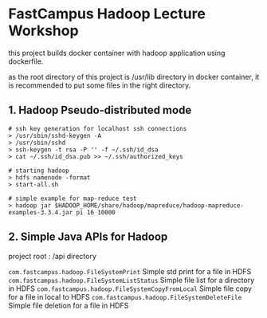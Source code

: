 # FastCampus Hadoop Lecture Workshop

this project builds docker container with hadoop application using dockerfile.

as the root directory of this project is /usr/lib directory in docker container, it is recommended to put some files in the right directory.


## 1. Hadoop Pseudo-distributed mode

```
# ssh key generation for localhost ssh connections
> /usr/sbin/sshd-keygen -A
> /usr/sbin/sshd
> ssh-keygen -t rsa -P '' -f ~/.ssh/id_dsa
> cat ~/.ssh/id_dsa.pub >> ~/.ssh/authorized_keys

# starting hadoop
> hdfs namenode -format
> start-all.sh

# simple example for map-reduce test
> hadoop jar $HADOOP_HOME/share/hadoop/mapreduce/hadoop-mapreduce-examples-3.3.4.jar pi 16 10000
```

## 2. Simple Java APIs for Hadoop
project root : /api directory

`com.fastcampus.hadoop.FileSystemPrint` Simple std print for a file in HDFS
`com.fastcampus.hadoop.FileSystemListStatus` Simple file list for a directory in HDFS
`com.fastcampus.hadoop.FileSystemCopyFromLocal` Simple file copy for a file in local to HDFS
`com.fastcampus.hadoop.FileSystemDeleteFile` Simple file deletion for a file in HDFS

